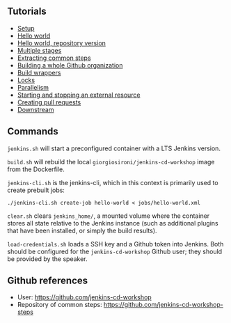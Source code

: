 ## Tutorials

- [Setup](tutorials/setup.md)
- [Hello world](tutorials/hello_world.md)
- [Hello world, repository version](tutorials/hello_world_repository.md)
- [Multiple stages](tutorials/multiple_stages.md)
- [Extracting common steps](tutorials/with_common_steps.md)
- [Building a whole Github organization](tutorials/whole_organization.md)
- [Build wrappers](tutorials/build_wrappers.md)
- [Locks](tutorials/locks.md)
- [Parallelism](tutorials/parallel.md)
- [Starting and stopping an external resource](tutorials/precious_resource.md)
- [Creating pull requests](tutorials/new_pull_request.md)
- [Downstream](tutorials/downstream.md)

## Commands

`jenkins.sh` will start a preconfigured container with a LTS Jenkins version.

`build.sh` will rebuild the local `giorgiosironi/jenkins-cd-workshop` image from the Dockerfile.

`jenkins-cli.sh` is the jenkins-cli, which in this context is primarily used to create prebuilt jobs:
```
./jenkins-cli.sh create-job hello-world < jobs/hello-world.xml
```

`clear.sh` clears `jenkins_home/`, a mounted volume where the container stores all state relative to the Jenkins instance (such as additional plugins that have been installed, or simply the build results).

`load-credentials.sh` loads a SSH key and a Github token into Jenkins. Both should be configured for the `jenkins-cd-workshop` Github user; they should be provided by the speaker.

## Github references

- User: https://github.com/jenkins-cd-workshop
- Repository of common steps: https://github.com/jenkins-cd-workshop-steps

